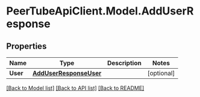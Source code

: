 # PeerTubeApiClient.Model.AddUserResponse

## Properties

Name | Type | Description | Notes
------------ | ------------- | ------------- | -------------
**User** | [**AddUserResponseUser**](AddUserResponseUser.md) |  | [optional] 

[[Back to Model list]](../README.md#documentation-for-models) [[Back to API list]](../README.md#documentation-for-api-endpoints) [[Back to README]](../README.md)

